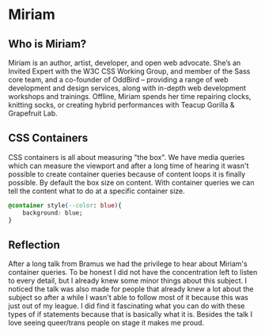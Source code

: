 # Miriam

## Who is Miriam?

Miriam is an author, artist, developer, and open web advocate. She’s an Invited Expert with the W3C CSS Working Group, and member of the Sass core team, and a co-founder of OddBird – providing a range of web development and design services, along with in-depth web development workshops and trainings. Offline, Miriam spends her time repairing clocks, knitting socks, or creating hybrid performances with Teacup Gorilla & Grapefruit Lab.

## CSS Containers

CSS containers is all about measuring "the box". We have media queries which can measure the viewport and after a long time of hearing it wasn't possible to create container queries because of content loops it is finally possible. By default the box size on content. With container queries we can tell the content what to do at a specific container size.

```css
@container style(--color: blue){
    background: blue;
}
```

## Reflection

After a long talk from Bramus we had the privilege to hear about Miriam's container queries. To be honest I did not have the concentration left to listen to every detail, but I already knew some minor things about this subject. I noticed the talk was also made for people that already knew a lot about the subject so after a while I wasn't able to follow most of it because this was just out of my league. I did find it fascinating what you can do with these types of if statements because that is basically what it is. Besides the talk I love seeing queer/trans people on stage it makes me proud.
